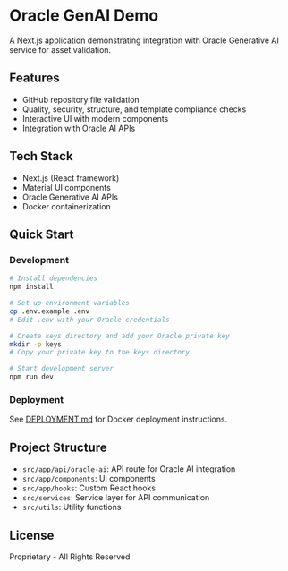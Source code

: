 # Oracle GenAI Demo

A Next.js application demonstrating integration with Oracle Generative AI service for asset validation.

## Features

- GitHub repository file validation
- Quality, security, structure, and template compliance checks
- Interactive UI with modern components
- Integration with Oracle AI APIs

## Tech Stack

- Next.js (React framework)
- Material UI components
- Oracle Generative AI APIs
- Docker containerization

## Quick Start

### Development

```bash
# Install dependencies
npm install

# Set up environment variables
cp .env.example .env
# Edit .env with your Oracle credentials

# Create keys directory and add your Oracle private key
mkdir -p keys
# Copy your private key to the keys directory

# Start development server
npm run dev
```

### Deployment

See [DEPLOYMENT.md](./DEPLOYMENT.md) for Docker deployment instructions.

## Project Structure

- `src/app/api/oracle-ai`: API route for Oracle AI integration
- `src/app/components`: UI components
- `src/app/hooks`: Custom React hooks
- `src/services`: Service layer for API communication
- `src/utils`: Utility functions

## License

Proprietary - All Rights Reserved
